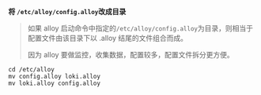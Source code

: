 **将 `/etc/alloy/config.alloy`改成目录**

> 如果 alloy 启动命令中指定的`/etc/alloy/config.alloy`为目录，则相当于配置文件由该目录下以 .alloy 结尾的文件组合而成。
>
> 因为 alloy 要做监控，收集数据，配置较多，配置文件拆分更方便。

```
cd /etc/alloy
mv config.alloy loki.alloy
mv loki.alloy config.alloy
```

